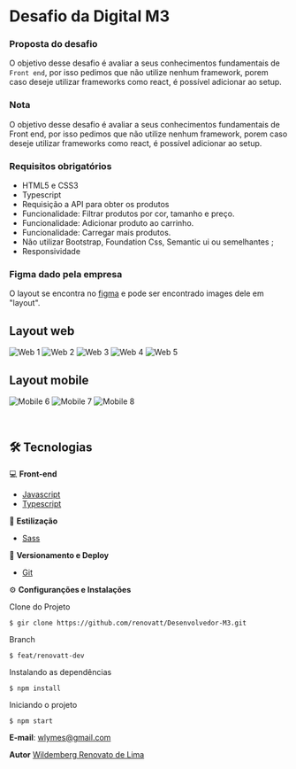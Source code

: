 # Desafio da Digital M3

### Proposta do desafio
O objetivo desse desafio é avaliar a seus conhecimentos fundamentais de ``Front end``, por isso pedimos que não utilize nenhum framework, porem caso deseje utilizar frameworks como react, é possível adicionar ao setup.

### Nota
O objetivo desse desafio é avaliar a seus conhecimentos fundamentais de Front end, por isso pedimos que não utilize nenhum framework, porem caso deseje utilizar frameworks como react, é possível adicionar ao setup.

### Requisitos obrigatórios
- HTML5 e CSS3
- Typescript
- Requisição a API para obter os produtos
- Funcionalidade: Filtrar produtos por cor, tamanho e preço.
- Funcionalidade: Adicionar produto ao carrinho.
- Funcionalidade: Carregar mais produtos.
- Não utilizar Bootstrap, Foundation Css, Semantic ui ou semelhantes ;
- Responsividade

### Figma dado pela empresa
O layout se encontra no [figma](https://www.figma.com/file/hPfcV6VClVfkHCtje9997Q/Desafio-m3?node-id=0%3A1) e pode ser encontrado images dele em "layout".

## Layout web
![Web 1](.github/web-1.png) 
![Web 2](.github/web-2.png)
![Web 3](.github/web-3.png)
![Web 4](.github/web-4.png)
![Web 5](.github/web-5.png)

## Layout mobile
![Mobile 6](.github/mobile-1.png)
![Mobile 7](.github/mobile-2.png)
![Mobile 8](.github/mobile-3.png)

<br />

## 🛠️ Tecnologias

💻 **Front-end**
- [Javascript](https://developer.mozilla.org/pt-BR/docs/Web/JavaScript)
- [Typescript](https://www.typescriptlang.org)

🎨 **Estilização**
- [Sass](https://sass-lang.com/guide/)

🔋 **Versionamento e Deploy**
- [Git](https://git-scm.com)

⚙️ **Configuranções e Instalações**

Clone do Projeto 

    $ gir clone https://github.com/renovatt/Desenvolvedor-M3.git

Branch 

    $ feat/renovatt-dev

Instalando as dependências

    $ npm install

Iniciando o projeto

    $ npm start


**E-mail**: wlymes@gmail.com

**Autor** [Wildemberg Renovato de Lima](https://www.linkedin.com/in/renovatt/)